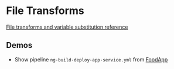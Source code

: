 # File Transforms

[File transforms and variable substitution reference](https://docs.microsoft.com/en-us/azure/devops/pipelines/tasks/transforms-variable-substitution?view=azure-devops&tabs=Classic)

## Demos

- Show pipeline `ng-build-deploy-app-service.yml` from [FoodApp](https://github.com/arambazamba/food-app/blob/master/az-pipelines/ng-build-deploy-app-service.yml)
